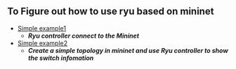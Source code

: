 To Figure out how to use ryu based on mininet
---
* [Simple example1](https://github.com/AvisChiu/SDN_Freshman/tree/master/Ryu%20controller/simpleExample)
  * ***Ryu controller connect to the Mininet***<br/>
* [Simple example2](https://github.com/AvisChiu/SDN_Freshman/tree/master/Ryu%20controller/simpleExample2)
  * ***Create a simple topology in mininet and use Ryu controller to show the switch infomation***<br/>
